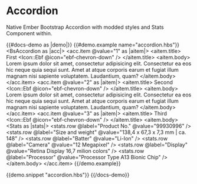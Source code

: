 # Accordion

Native Ember Bootstrap Accordion with modded styles and Stats Component within.

{{#docs-demo as |demo|}}
  {{#demo.example name="accordion.hbs"}}
  <BsAccordion as |acc|>
    <acc.item @value="1" as |aitem|>
      <aitem.title>
        <span>First</span>
        <Icon::Ebf @icon="ebf-chevron-down" />
      </aitem.title>
      <aitem.body>
        Lorem ipsum dolor sit amet, consectetur adipisicing elit. Consectetur ea eos hic neque quia sequi sunt. Amet at atque corporis earum et fugiat illum magnam nisi sapiente voluptatem. Laudantium, quam?
      </aitem.body>
    </acc.item>
    <acc.item @value="2" as |aitem|>
      <aitem.title>
        <span>Second</span>
        <Icon::Ebf @icon="ebf-chevron-down" />
      </aitem.title>
      <aitem.body>
        Lorem ipsum dolor sit amet, consectetur adipisicing elit. Consectetur ea eos hic neque quia sequi sunt. Amet at atque corporis earum et fugiat illum magnam nisi sapiente voluptatem. Laudantium, quam?
      </aitem.body>
    </acc.item>
    <acc.item @value="3" as |aitem|>
      <aitem.title>
        <span>Third</span>
        <Icon::Ebf @icon="ebf-chevron-down" />
      </aitem.title>
      <aitem.body>
        <Stats as |stats|>
          <stats.row @label="Product No." @value="99930996" />
          <stats.row @label="Size and weight" @value="138,4 x 67,3 x 7,3 mm | ca. 148" />
          <stats.row @label="Batter" @value="Li-Ion" />
          <stats.row @label="Camera" @value="12 Megapixel" />
          <stats.row @label="Display" @value="Retina Display 16,7 milion colors" />
          <stats.row @label="Processor" @value="Processor Type A13 Bionic Chip" />
        </Stats>
      </aitem.body>
    </acc.item>
  </BsAccordion>
  {{/demo.example}}

  {{demo.snippet "accordion.hbs"}}
{{/docs-demo}}